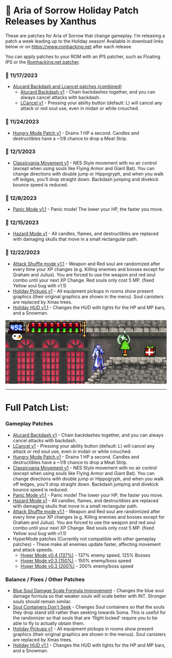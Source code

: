 # &#127876; Aria of Sorrow Holiday Patch Releases by Xanthus
These are patches for Aria of Sorrow that change gameplay. I'm releasing a patch a week leading up to the Holiday season!
Available in download links below or on https://www.romhacking.net after each release.

You can apply patches to your ROM with an IPS patcher, such as Floating IPS or the [Romhacking.net patcher](https://www.romhacking.net/patch/).

### &#127873; 11/17/2023 
- [Alucard Backdash and Lcancel patches (combined)](https://www.mediafire.com/file/fcwl5im3noecl8h/AlucardBackdash_LCancel-v1.ips/file)
    - [Alucard Backdash v1](https://www.mediafire.com/file/2t1m1ygfxr02j7y/AlucardBackdash-v1.ips/file)  - Chain backdashes together, and you can always cancel attacks with backdash.
    - [LCancel v1](https://www.mediafire.com/file/fh8u7dt52hjfu9k/LCancel-v1.ips/file) - Pressing your ability button (default: L) will cancel any attack or red soul use, even in midair or while crouched.
### &#127873; 11/24/2023 
- [Hungry Mode Patch v1](https://www.mediafire.com/file/zsbu3319rprap8c/AoS_HungryMode-v1.ips/file) - Drains 1 HP a second. Candles and destructibles have a ~1/8 chance to drop a Meat Strip.
### &#127873; 12/1/2023 
- [Classicvania Movement v1](https://www.mediafire.com/file/sxe9d31g9ywtk0b/AoS_Classicvania-Movement-v1.ips/file) - NES Style movement with no air control (except when using souls like Flying Armor and Giant Bat). You can change directions with double jump or Hippogryph, and when you walk off ledges, you'll drop straight down. Backdash jumping and divekick bounce speed is reduced.
### &#127873; 12/8/2023 
- [Panic Mode v1.1](https://www.mediafire.com/file/xhia09hrv0oqmi5/AoS_PanicMode-v1-1.ips/file) - Panic mode! The lower your HP, the faster you move.
### &#127873; 12/15/2023 
- [Hazard Mode v1](https://www.mediafire.com/file/vcat9c9bmhtdylj/AoS_HazardMode-v1.ips/file) - All candles, flames, and destructibles are replaced with damaging skulls that move in a small rectangular path.
### &#127873; 12/22/2023 
- [Attack Shuffle mode v1.1](https://www.mediafire.com/file/vdjyoyq23my0el7/AoS_AttackShuffleMode-v1_1.ips/file) - Weapon and Red soul are randomized after every time your XP changes (e.g. Killing enemies and bosses except for Graham and Julius). You are forced to use the weapon and red soul combo until your next XP Change. Red souls only cost 5 MP.  (fixed Yellow soul bug with v1.1)
- [Holiday Pickups v1](https://www.mediafire.com/file/x8qo0o165tr8ue3/AoS_HolidayPickups-v1.ips/file) - All equipment pickups in rooms show present graphics (their original graphics are shown in the menu). Soul canisters are replaced by Xmas trees.
- [Holiday HUD v1.1](https://www.mediafire.com/file/xk6q3sqi5i39ngb/AoS_HolidayHUD-v1-1.ips/file) - Changes the HUD with lights for the HP and MP bars, and a Snowman.

![Holiday HUD](/screenshots/HolidayHUDPickups.PNG "Holiday HUD")

---
# Full Patch List:

### Gameplay Patches
- [Alucard Backdash v1](https://www.mediafire.com/file/2t1m1ygfxr02j7y/AlucardBackdash-v1.ips/file)  - Chain backdashes together, and you can always cancel attacks with backdash.
- [LCancel v1](https://www.mediafire.com/file/fh8u7dt52hjfu9k/LCancel-v1.ips/file) - Pressing your ability button (default: L) will cancel any attack or red soul use, even in midair or while crouched.
- [Hungry Mode Patch v1](https://www.mediafire.com/file/zsbu3319rprap8c/AoS_HungryMode-v1.ips/file) - Drains 1 HP a second. Candles and destructibles have a ~1/8 chance to drop a Meat Strip.
- [Classicvania Movement v1](https://www.mediafire.com/file/sxe9d31g9ywtk0b/AoS_Classicvania-Movement-v1.ips/file) - NES Style movement with no air control (except when using souls like Flying Armor and Giant Bat). You can change directions with double jump or Hippogryph, and when you walk off ledges, you'll drop straight down. Backdash jumping and divekick bounce speed is reduced.
- [Panic Mode v1.1](https://www.mediafire.com/file/xhia09hrv0oqmi5/AoS_PanicMode-v1-1.ips/file) - Panic mode! The lower your HP, the faster you move.
- [Hazard Mode v1](https://www.mediafire.com/file/vcat9c9bmhtdylj/AoS_HazardMode-v1.ips/file) - All candles, flames, and destructibles are replaced with damaging skulls that move in a small rectangular path.
- [Attack Shuffle mode v1.1](https://www.mediafire.com/file/vdjyoyq23my0el7/AoS_AttackShuffleMode-v1_1.ips/file) - Weapon and Red soul are randomized after every time your XP changes (e.g. Killing enemies and bosses except for Graham and Julius). You are forced to use the weapon and red soul combo until your next XP Change. Red souls only cost 5 MP.  (fixed Yellow soul bug with v1.1)
- HyperMode patches (Currently not compatible with other gameplay patches) - These make all enemies update faster, affecting movement and attack speeds.
    - [Hyper Mode v0.4 (137%)](https://www.mediafire.com/file/bkogvits2r41s1k/HyperMode_v0_4.ips/file) - 137% enemy speed, 125% Bosses
    - [Hyper Mode v0.3 (150%)](https://www.mediafire.com/file/cs95gt6su3slz5k/HyperMode_v0_3-150.ips/file) - 150% enemy/boss speed
    - [Hyper Mode v0.3 (200%)](https://www.mediafire.com/file/eo8op64jt2sy40t/HyperMode_v0_3-200.ips/file) - 200% enemy/boss speed

### Balance / Fixes / Other Patches
- [Blue Soul Damage Scale Formula Improvement](https://www.mediafire.com/file/ugqpib4zbf1fihk/BlueSoulDmgImprovement-v1.ips/file) - Changes the blue soul damage formula so that weaker souls will scale better with INT. Stronger souls should remain similar.
- [Soul Containers Don't Seek](https://www.mediafire.com/file/8sfn99vbxq2o55g/SoulContainersDontSeek.ips/file) - Changes Soul containers so that the souls they drop stand still rather than seeking towards Soma. This is useful for the randomizer so that souls that are 'flight locked' require you to be able to fly to actually obtain them.
- [Holiday Pickups v1](https://www.mediafire.com/file/x8qo0o165tr8ue3/AoS_HolidayPickups-v1.ips/file) - All equipment pickups in rooms show present graphics (their original graphics are shown in the menus). Soul canisters are replaced by Xmas trees.
- [Holiday HUD v1.1](https://www.mediafire.com/file/xk6q3sqi5i39ngb/AoS_HolidayHUD-v1-1.ips/file) - Changes the HUD with lights for the HP and MP bars, and a Snowman.
